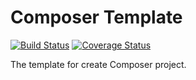 # Composer Template

[![Build Status][travis-svg]][travis-link]
[![Coverage Status](https://coveralls.io/repos/github/MilesChou/line-social-sdk-php/badge.svg?branch=master)]()

The template for create Composer project.

[travis-svg]: https://travis-ci.com/MilesChou/composer-template.svg?branch=master
[travis-link]: https://travis-ci.com/MilesChou/composer-template
[coveralls-svg]: https://coveralls.io/repos/github/MilesChou/composer-template/badge.svg?branch=master
[coveralls-link]: https://coveralls.io/github/MilesChou/composer-template
